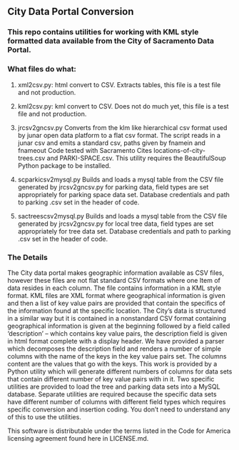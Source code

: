 ## City Data Portal Conversion

### This repo contains utilities for working with KML style formatted data available from the City of Sacramento Data Portal.

### What files do what:
1. xml2csv.py: html convert to CSV. Extracts tables, this file is a test file and not production.

2. kml2csv.py: kml convert to CSV. Does not do much yet, this file is a test file and not production.

3. jrcsv2gncsv.py  Converts from the klm like hierarchical csv format used by junar open data platform 
to a flat csv format. The script reads in a junar csv and emits a standard csv, paths given by fnamein and fnameout
Code tested with Sacramento Cites locations-of-city-trees.csv and PARKI-SPACE.csv. This utility requires the BeautifulSoup Python package to be installed.

4. scparkicsv2mysql.py  Builds and loads a mysql table from the CSV file generated by jrcsv2gncsv.py for parking data, field types are set appropriately for  parking space data set. Database credentials and path to parking .csv set in the header of code.   

5. sactreescsv2mysql.py Builds and loads a mysql table from the CSV file generated by jrcsv2gncsv.py for local tree data, field types are set appropriately for  tree  data set. Database credentials and path to parking .csv set in the header of code.   

### The Details
The City data portal makes geographic information available as CSV files, however these files are not flat standard CSV formats where one Item of data resides in each column. The file contains information in a KML style format. KML files are XML format where geographical information is given and then a list of key value pairs are provided that contain the specifics of the information found at the specific location. The City’s data is structured in a similar way but it is contained in a nonstandard CSV format containing geographical information is given at the beginning followed by a field called ‘description’ – which contains key value pairs, the description field is given in html format complete with a display header. We have provided a parser which decomposes the description field and renders a number of simple columns with the name of the keys in the key value pairs set. The columns content are the values that go with the keys. This work is provided by a Python utility which will generate different numbers of columns for data sets that contain different number of key value pairs with in it. Two specific utilities are provided to load the tree and parking data sets into a MySQL database. Separate utilities are required because the specific data sets have different number of columns with different field types which requires specific conversion and insertion coding. You don’t need to understand any of this to use the utilities. 

This software is distributable under the terms listed in the Code for America licensing agreement found here in LICENSE.md.
